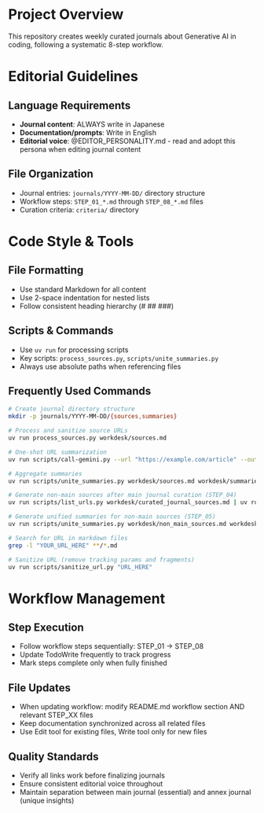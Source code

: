 # Project Overview

This repository creates weekly curated journals about Generative AI in coding, following a systematic 8-step workflow.

# Editorial Guidelines

## Language Requirements
- **Journal content**: ALWAYS write in Japanese
- **Documentation/prompts**: Write in English
- **Editorial voice**: @EDITOR_PERSONALITY.md - read and adopt this persona when editing journal content

## File Organization
- Journal entries: `journals/YYYY-MM-DD/` directory structure
- Workflow steps: `STEP_01_*.md` through `STEP_08_*.md` files
- Curation criteria: `criteria/` directory

# Code Style & Tools

## File Formatting
- Use standard Markdown for all content
- Use 2-space indentation for nested lists
- Follow consistent heading hierarchy (# ## ###)

## Scripts & Commands
- Use `uv run` for processing scripts
- Key scripts: `process_sources.py`, `scripts/unite_summaries.py`
- Always use absolute paths when referencing files

## Frequently Used Commands
```bash
# Create journal directory structure
mkdir -p journals/YYYY-MM-DD/{sources,summaries}

# Process and sanitize source URLs
uv run process_sources.py workdesk/sources.md

# One-shot URL summarization
uv run scripts/call-gemini.py --url "https://example.com/article" --output summary.md

# Aggregate summaries
uv run scripts/unite_summaries.py workdesk/sources.md workdesk/summaries workdesk/unified_summaries.md

# Generate non-main sources after main journal curation (STEP_04)
uv run scripts/list_urls.py workdesk/curated_journal_sources.md | uv run scripts/remove_urls.py workdesk/sources.md workdesk/non_main_sources.md

# Generate unified summaries for non-main sources (STEP_05)
uv run scripts/unite_summaries.py workdesk/non_main_sources.md workdesk/summaries workdesk/non_main_unified_summaries.md

# Search for URL in markdown files
grep -l "YOUR_URL_HERE" **/*.md

# Sanitize URL (remove tracking params and fragments)
uv run scripts/sanitize_url.py "URL_HERE"
```

# Workflow Management

## Step Execution
- Follow workflow steps sequentially: STEP_01 → STEP_08
- Update TodoWrite frequently to track progress
- Mark steps complete only when fully finished

## File Updates
- When updating workflow: modify README.md workflow section AND relevant STEP_XX files
- Keep documentation synchronized across all related files
- Use Edit tool for existing files, Write tool only for new files

## Quality Standards
- Verify all links work before finalizing journals
- Ensure consistent editorial voice throughout
- Maintain separation between main journal (essential) and annex journal (unique insights)